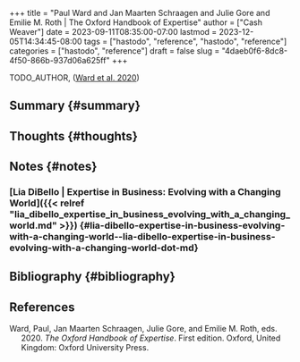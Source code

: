 +++
title = "Paul Ward and Jan Maarten Schraagen and Julie Gore and Emilie M. Roth | The Oxford Handbook of Expertise"
author = ["Cash Weaver"]
date = 2023-09-11T08:35:00-07:00
lastmod = 2023-12-05T14:34:45-08:00
tags = ["hastodo", "reference", "hastodo", "reference"]
categories = ["hastodo", "reference"]
draft = false
slug = "4daeb0f6-8dc8-4f50-866b-937d06a625ff"
+++

TODO_AUTHOR, (<a href="#citeproc_bib_item_1">Ward et al. 2020</a>)


## Summary {#summary}


## Thoughts {#thoughts}


## Notes {#notes}


### [Lia DiBello | Expertise in Business: Evolving with a Changing World]({{< relref "lia_dibello_expertise_in_business_evolving_with_a_changing_world.md" >}}) {#lia-dibello-expertise-in-business-evolving-with-a-changing-world--lia-dibello-expertise-in-business-evolving-with-a-changing-world-dot-md}


## Bibliography {#bibliography}

## References

<style>.csl-entry{text-indent: -1.5em; margin-left: 1.5em;}</style><div class="csl-bib-body">
  <div class="csl-entry"><a id="citeproc_bib_item_1"></a>Ward, Paul, Jan Maarten Schraagen, Julie Gore, and Emilie M. Roth, eds. 2020. <i>The Oxford Handbook of Expertise</i>. First edition. Oxford, United Kingdom: Oxford University Press.</div>
</div>
